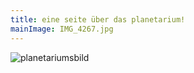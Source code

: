 ```yaml
---
title: eine seite über das planetarium!
mainImage: IMG_4267.jpg
---
```


![planetariumsbild](IMG_4267.jpg)
